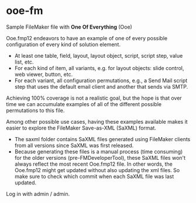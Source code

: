 # ooe-fm

Sample FileMaker file with __One Of Everything__ (Ooe)

Ooe.fmp12 endeavors to have an example of one of every possible configuration of every kind of solution element.

- At least one table, field, layout, layout object, script, script step, value list, etc.
- For each kind of item, all variants, e.g. for layout objects: slide control, web viewer, button, etc.
- For each variant, all configuration permutations, e.g., a Send Mail script step that uses the default email client and another that sends via SMTP.

Achieving 100% coverage is not a realistic goal, but the hope is that over time we can accumulate examples of all of the different possible permutations to this file.

Among other possible use cases, having these examples available makes it easier to explore the FileMaker Save-as-XML (SaXML) format.

- The saxml folder contains SaXML files generated using FileMaker clients from all versions since SaXML was first released.
- Because generating these files is a manual process (time consuming) for the older versions (pre-FMDeveloperTool), these SaXML files won't always reflect the most recent Ooe.fmp12 file. In other words, the Ooe.fmp12 might get updated without also updating the xml files. So make sure to check which commit when each SaXML file was last updated.

Log in with admin / admin.

